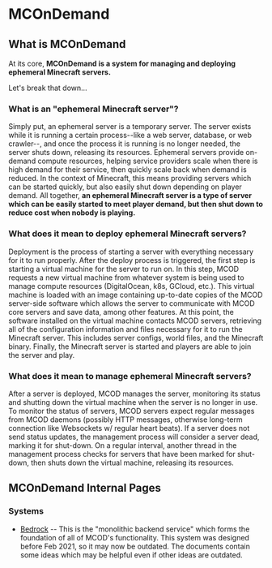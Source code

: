 # MCOnDemand

## What is MCOnDemand

At its core, **MCOnDemand is a system for managing and deploying ephemeral Minecraft servers.**

Let's break that down...

### What is an "ephemeral Minecraft server"?

Simply put, an ephemeral server is a temporary server.
The server exists while it is running a certain process--like a web server, database, or web crawler--, and once the process it is running is no longer needed, the server shuts down, releasing its resources.
Ephemeral servers provide on-demand compute resources, helping service providers scale when there is high demand for their service, then quickly scale back when demand is reduced.
In the context of Minecraft, this means providing servers which can be started quickly, but also easily shut down depending on player demand.
All together, **an ephemeral Minecraft server is a type of server which can be easily started to meet player demand, but then shut down to reduce cost when nobody is playing.**

### What does it mean to deploy ephemeral Minecraft servers?

Deployment is the process of starting a server with everything necessary for it to run properly.
After the deploy process is triggered, the first step is starting a virtual machine for the server to run on.
In this step, MCOD requests a new virtual machine from whatever system is being used to manage compute resources (DigitalOcean, k8s, GCloud, etc.).
This virtual machine is loaded with an image containing up-to-date copies of the MCOD server-side software which allows the server to communicate with MCOD core servers and save data, among other features.
At this point, the software installed on the virtual machine contacts MCOD servers, retrieving all of the configuration information and files necessary for it to run the Minecraft server.
This includes server configs, world files, and the Minecraft binary.
Finally, the Minecraft server is started and players are able to join the server and play.

### What does it mean to manage ephemeral Minecraft servers?

After a server is deployed, MCOD manages the server, monitoring its status and shutting down the virtual machine when the server is no longer in use.
To monitor the status of servers, MCOD servers expect regular messages from MCOD daemons (possibly HTTP messages, otherwise long-term connection like Websockets w/ regular heart beats).
If a server does not send status updates, the management process will consider a server dead, marking it for shut-down.
On a regular interval, another thread in the management process checks for servers that have been marked for shut-down, then shuts down the virtual machine, releasing its resources.


## MCOnDemand Internal Pages

### Systems

- [Bedrock](/bedrock) -- This is the "monolithic backend service" which forms the foundation of all of MCOD's functionality.
This system was designed before Feb 2021, so it may now be outdated.
The documents contain some ideas which may be helpful even if other ideas are outdated.
